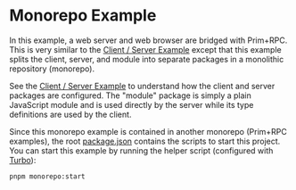 # Monorepo Example

In this example, a web server and web browser are bridged with Prim+RPC. This is
very similar to the [Client / Server Example](../02-client-server) except that
this example splits the client, server, and module into separate packages in a
monolithic repository (monorepo).

See the [Client / Server Example](../02-client-server) to understand how the
client and server packages are configured. The "module" package is simply a
plain JavaScript module and is used directly by the server while its type
definitions are used by the client.

Since this monorepo example is contained in another monorepo (Prim+RPC
examples), the root [package.json](../../package.json) contains the scripts to
start this project. You can start this example by running the helper script
(configured with [Turbo](https://github.com/vercel/turbo)):

```zsh
pnpm monorepo:start
```
